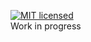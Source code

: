 [![MIT licensed](https://img.shields.io/badge/license-MIT-blue.svg)](https://raw.githubusercontent.com/JeremyTCD/DocFx.Themes.BasicBlog/master/License.txt)  
Work in progress